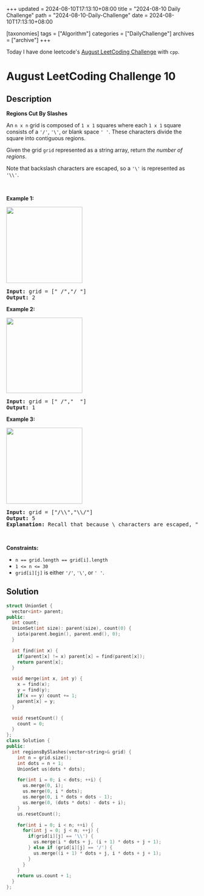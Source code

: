 +++
updated = 2024-08-10T17:13:10+08:00
title = "2024-08-10 Daily Challenge"
path = "2024-08-10-Daily-Challenge"
date = 2024-08-10T17:13:10+08:00

[taxonomies]
tags = ["Algorithm"]
categories = ["DailyChallenge"]
archives = ["archive"]
+++

Today I have done leetcode's [August LeetCoding Challenge](https://leetcode.com/problems/regions-cut-by-slashes/) with `cpp`.

<!-- more -->

# August LeetCoding Challenge 10

## Description

**Regions Cut By Slashes**

<p>An <code>n x n</code> grid is composed of <code>1 x 1</code> squares where each <code>1 x 1</code> square consists of a <code>&#39;/&#39;</code>, <code>&#39;\&#39;</code>, or blank space <code>&#39; &#39;</code>. These characters divide the square into contiguous regions.</p>

<p>Given the grid <code>grid</code> represented as a string array, return <em>the number of regions</em>.</p>

<p>Note that backslash characters are escaped, so a <code>&#39;\&#39;</code> is represented as <code>&#39;\\&#39;</code>.</p>

<p>&nbsp;</p>
<p><strong class="example">Example 1:</strong></p>
<img alt="" src="https://assets.leetcode.com/uploads/2018/12/15/1.png" style="width: 200px; height: 200px;" />
<pre>
<strong>Input:</strong> grid = [&quot; /&quot;,&quot;/ &quot;]
<strong>Output:</strong> 2
</pre>

<p><strong class="example">Example 2:</strong></p>
<img alt="" src="https://assets.leetcode.com/uploads/2018/12/15/2.png" style="width: 200px; height: 198px;" />
<pre>
<strong>Input:</strong> grid = [&quot; /&quot;,&quot;  &quot;]
<strong>Output:</strong> 1
</pre>

<p><strong class="example">Example 3:</strong></p>
<img alt="" src="https://assets.leetcode.com/uploads/2018/12/15/4.png" style="width: 200px; height: 200px;" />
<pre>
<strong>Input:</strong> grid = [&quot;/\\&quot;,&quot;\\/&quot;]
<strong>Output:</strong> 5
<strong>Explanation: </strong>Recall that because \ characters are escaped, &quot;\\/&quot; refers to \/, and &quot;/\\&quot; refers to /\.
</pre>

<p>&nbsp;</p>
<p><strong>Constraints:</strong></p>

<ul>
	<li><code>n == grid.length == grid[i].length</code></li>
	<li><code>1 &lt;= n &lt;= 30</code></li>
	<li><code>grid[i][j]</code> is either <code>&#39;/&#39;</code>, <code>&#39;\&#39;</code>, or <code>&#39; &#39;</code>.</li>
</ul>


## Solution

``` cpp
struct UnionSet {
  vector<int> parent;
public:
  int count;
  UnionSet(int size): parent(size), count(0) {
    iota(parent.begin(), parent.end(), 0);
  }

  int find(int x) {
    if(parent[x] != x) parent[x] = find(parent[x]);
    return parent[x];
  }

  void merge(int x, int y) {
    x = find(x);
    y = find(y);
    if(x == y) count += 1;
    parent[x] = y;
  }

  void resetCount() {
    count = 0;
  }
};
class Solution {
public:
  int regionsBySlashes(vector<string>& grid) {
    int n = grid.size();
    int dots = n + 1;
    UnionSet us(dots * dots);

    for(int i = 0; i < dots; ++i) {
      us.merge(0, i);
      us.merge(0, i * dots);
      us.merge(0, i * dots + dots - 1);
      us.merge(0, (dots * dots) - dots + i);
    }
    us.resetCount();

    for(int i = 0; i < n; ++i) {
      for(int j = 0; j < n; ++j) {
        if(grid[i][j] == '\\') {
          us.merge(i * dots + j, (i + 1) * dots + j + 1);
        } else if (grid[i][j] == '/') {
          us.merge((i + 1) * dots + j, i * dots + j + 1);
        }
      }
    }
    return us.count + 1;
  }
};
```
